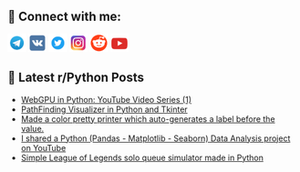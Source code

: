 ## 🔎 Connect with me:
[<img src="https://github.com/bullbesh/bullbesh/blob/main/images/Telegram.png" width="32" height="32" />](https://t.me/bullbesh)
[<img src="https://github.com/bullbesh/bullbesh/blob/main/images/VK.png" width="32" height="32" />](https://vk.com/bullbesh)
[<img src="https://github.com/bullbesh/bullbesh/blob/main/images/Twitter.png" width="32" height="32" />](https://twitter.com/bullbesh1)
[<img src="https://github.com/bullbesh/bullbesh/blob/main/images/Instagram.png" width="32" height="32" />](https://www.instagram.com/bullbesh)
[<img src="https://github.com/bullbesh/bullbesh/blob/main/images/Reddit.png" width="32" height="32" />](https://www.reddit.com/user/bullbesh)
[<img src="https://github.com/bullbesh/bullbesh/blob/main/images/YouTube.png" width="32" height="32" />](https://www.youtube.com/channel/UCtfjRs6uzgq5mfm8S06WTcg)

## 📕 Latest r/Python Posts
<!-- BLOG-POST-LIST:START -->
- [WebGPU in Python: YouTube Video Series &lpar;1&rpar;](https://www.reddit.com/r/Python/comments/19aqho5/webgpu_in_python_youtube_video_series_1/)
- [PathFinding Visualizer in Python and Tkinter](https://www.reddit.com/r/Python/comments/19aoazk/pathfinding_visualizer_in_python_and_tkinter/)
- [Made a color pretty printer which auto-generates a label before the value.](https://www.reddit.com/r/Python/comments/19altb9/made_a_color_pretty_printer_which_autogenerates_a/)
- [I shared a Python &lpar;Pandas - Matplotlib - Seaborn&rpar; Data Analysis project on YouTube](https://www.reddit.com/r/Python/comments/19alocc/i_shared_a_python_pandas_matplotlib_seaborn_data/)
- [Simple League of Legends solo queue simulator made in Python](https://www.reddit.com/r/Python/comments/19aljup/simple_league_of_legends_solo_queue_simulator/)
<!-- BLOG-POST-LIST:END -->
